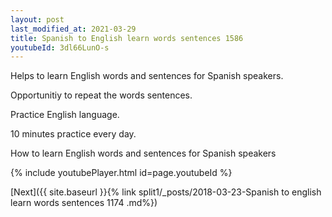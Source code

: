 ```yaml
---
layout: post
last_modified_at: 2021-03-29
title: Spanish to English learn words sentences 1586 
youtubeId: 3dl66LunO-s
---
```

 
 
Helps to learn English words and sentences for Spanish speakers.

Opportunitiy to repeat the words sentences. 

Practice English language. 
 
10 minutes practice every day. 
 
How to learn English words and sentences for Spanish speakers 
 
{% include youtubePlayer.html id=page.youtubeId %}
 
 
[Next]({{ site.baseurl }}{% link  split1/_posts/2018-03-23-Spanish to english learn words sentences 1174 .md%})
 
